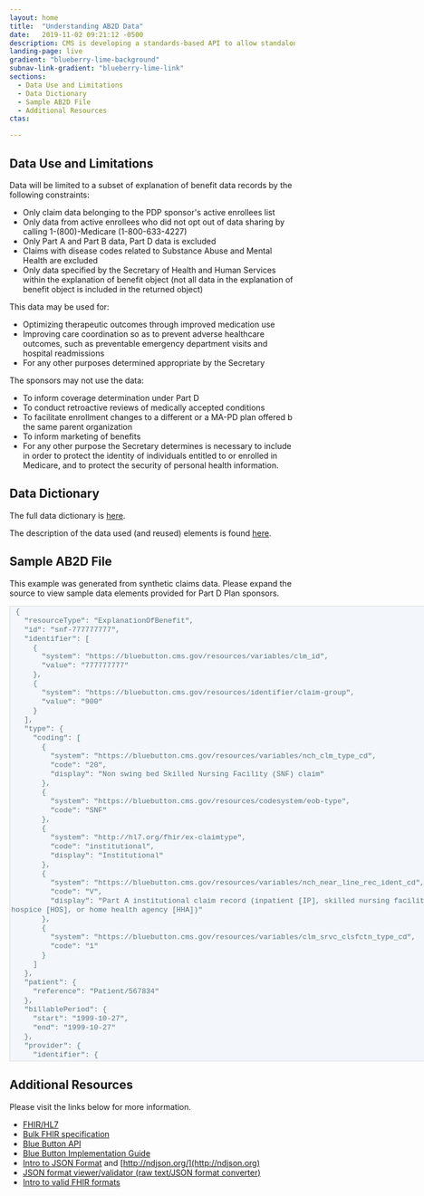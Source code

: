 ```yaml
---
layout: home
title:  "Understanding AB2D Data"
date:   2019-11-02 09:21:12 -0500 
description: CMS is developing a standards-based API to allow standalone Medicare Part D plan (PDP) sponsors to retrieve Medicare claims data for their enrollees.
landing-page: live
gradient: "blueberry-lime-background"
subnav-link-gradient: "blueberry-lime-link"
sections:
  - Data Use and Limitations 
  - Data Dictionary
  - Sample AB2D File
  - Additional Resources
ctas:

---
```

<style>
textarea {
    font-family: monospace, monospace;
    font-size: 1em;    
    background-color: #f3f6fa;
    border: solid 1px #dddddd;
    font: 1rem Consolas, "Liberation Mono", Menlo, Courier, monospace;
    font-size: .8rem;
    line-height: 1.25;
    color: #567482;
}
</style>

## Data Use and Limitations

Data will be limited to a subset of explanation of benefit data records by the following constraints:

- Only claim data belonging to the PDP sponsor's active enrollees list
- Only data from active enrollees who did not opt out of data sharing by calling 1-(800)-Medicare (1-800-633-4227)
- Only Part A and Part B data, Part D data is excluded
- Claims with disease codes related to Substance Abuse and Mental Health are excluded
- Only data specified by the Secretary of Health and Human Services within the explanation of benefit object (not all 
data in the explanation of benefit object is included in the returned object)

This data may be used for:

- Optimizing therapeutic outcomes through improved medication use
- Improving care coordination so as to prevent adverse healthcare outcomes, such as preventable emergency department 
visits and hospital readmissions
- For any other purposes determined appropriate by the Secretary

The sponsors may not use the data:

- To inform coverage determination under Part D
- To conduct retroactive reviews of medically accepted conditions
- To facilitate enrollment changes to a different or a MA-PD plan offered b the same parent organization
- To inform marketing of benefits
- For any other purpose the Secretary determines is necessary to include in order to protect the identity of 
individuals entitled to or enrolled in Medicare, and to protect the security of personal health information.

## Data Dictionary

The full data dictionary is [here](data_dictionary).

The description of the data used (and reused) elements is found [here](data_types).

## Sample AB2D File

This example was generated from synthetic claims data. Please expand the source to view sample data elements provided for Part D Plan sponsors.

 <textarea cols="100" rows="50">
 {
   "resourceType": "ExplanationOfBenefit",
   "id": "snf-777777777",
   "identifier": [
     {
       "system": "https://bluebutton.cms.gov/resources/variables/clm_id",
       "value": "777777777"
     },
     {
       "system": "https://bluebutton.cms.gov/resources/identifier/claim-group",
       "value": "900"
     }
   ],
   "type": {
     "coding": [
       {
         "system": "https://bluebutton.cms.gov/resources/variables/nch_clm_type_cd",
         "code": "20",
         "display": "Non swing bed Skilled Nursing Facility (SNF) claim"
       },
       {
         "system": "https://bluebutton.cms.gov/resources/codesystem/eob-type",
         "code": "SNF"
       },
       {
         "system": "http://hl7.org/fhir/ex-claimtype",
         "code": "institutional",
         "display": "Institutional"
       },
       {
         "system": "https://bluebutton.cms.gov/resources/variables/nch_near_line_rec_ident_cd",
         "code": "V",
         "display": "Part A institutional claim record (inpatient [IP], skilled nursing facility [SNF], hospice [HOS], or home health agency [HHA])"
       },
       {
         "system": "https://bluebutton.cms.gov/resources/variables/clm_srvc_clsfctn_type_cd",
         "code": "1"
       }
     ]
   },
   "patient": {
     "reference": "Patient/567834"
   },
   "billablePeriod": {
   	 "start": "1999-10-27",
   	 "end": "1999-10-27"
   },
   "provider": {
     "identifier": {
       "system": "https://bluebutton.cms.gov/resources/variables/prvdr_num",
       "value": "299999"
     }
   },
   "organization": {
     "identifier": {
       "system": "http://hl7.org/fhir/sid/us-npi",
       "value": "1111111111"
     }
   },
   "facility": {
     "extension": [
       {
         "url": "https://bluebutton.cms.gov/resources/variables/clm_fac_type_cd",
         "valueCoding": {
           "system": "https://bluebutton.cms.gov/resources/variables/clm_fac_type_cd",
           "code": "2",
           "display": "Skilled Nursing Facility (SNF)"
         }
       }
     ],
     "identifier": {
       "system": "http://hl7.org/fhir/sid/us-npi",
       "value": "1111111111"
     }
   },
   "careTeam": [
     {
       "sequence": 2,
       "provider": {
         "identifier": {
           "system": "http://hl7.org/fhir/sid/us-npi",
           "value": "3333333333"
         }
       },
       "role": {
         "coding": [
           {
             "system": "http://hl7.org/fhir/claimcareteamrole",
             "code": "assist",
             "display": "Assisting Provider"
           }
         ]
       }
     },
     {
       "sequence": 3,
       "provider": {
         "identifier": {
           "system": "http://hl7.org/fhir/sid/us-npi",
           "value": "4444444444"
         }
       },
       "role": {
         "coding": [
           {
             "system": "http://hl7.org/fhir/claimcareteamrole",
             "code": "other",
             "display": "Other"
           }
         ]
       }
     },
     {
       "sequence": 4,
       "provider": {
         "identifier": {
           "system": "http://hl7.org/fhir/sid/us-npi",
           "value": "2222222222"
         }
       },
       "role": {
         "coding": [
           {
             "system": "http://hl7.org/fhir/claimcareteamrole",
             "code": "primary",
             "display": "Primary provider"
           }
         ]
       }
     },
     {
       "sequence": 5,
       "provider": {
         "identifier": {
           "system": "http://hl7.org/fhir/sid/us-npi",
           "value": "345345345"
         }
       },
       "role": {
         "coding": [
           {
             "system": "http://hl7.org/fhir/claimcareteamrole",
             "code": "primary",
             "display": "Primary provider"
           }
         ]
       }
     }
   ],
   "diagnosis": [
     {
       "packageCode": {
         "coding": [
           {
             "system": "https://bluebutton.cms.gov/resources/variables/clm_drg_cd",
             "code": "645"
           }
         ]
       }
     },
     {
       "sequence": 2,
       "diagnosisCodeableConcept": {
         "coding": [
           {
             "system": "http://hl7.org/fhir/sid/icd-9-cm",
             "code": "R4444"
           }
         ]
       },
       "type": [
         {
           "coding": [
             {
               "system": "https://bluebutton.cms.gov/resources/codesystem/diagnosis-type",
               "code": "admitting",
               "display": "The diagnosis given as the reason why the patient was admitted to the hospital."
             }
           ]
         }
       ]
     },
     {
       "sequence": 3,
       "diagnosisCodeableConcept": {
         "coding": [
           {
             "system": "http://hl7.org/fhir/sid/icd-9-cm",
             "code": "R5555"
           }
         ]
       },
       "type": [
         {
           "coding": [
             {
               "system": "https://bluebutton.cms.gov/resources/codesystem/diagnosis-type",
               "code": "principal",
               "display": "The single medical diagnosis that is most relevant to the patient's chief complaint or need for treatment."
             }
           ]
         }
       ]
     },
     {
       "sequence": 4,
       "diagnosisCodeableConcept": {
         "coding": [
           {
             "system": "http://hl7.org/fhir/sid/icd-9-cm",
             "code": "R6666"
           }
         ]
       }
     },
     {
       "sequence": 5,
       "diagnosisCodeableConcept": {
         "coding": [
           {
             "system": "http://hl7.org/fhir/sid/icd-9-cm",
             "code": "R2222"
           }
         ]
       },
       "type": [
         {
           "coding": [
             {
               "system": "https://bluebutton.cms.gov/resources/codesystem/diagnosis-type",
               "code": "external-first",
               "display": "The code used to identify the 1st external cause of injury, poisoning, or other adverse effect."
             }
           ]
         }
       ]
     },
     {
       "sequence": 6,
       "diagnosisCodeableConcept": {
         "coding": [
           {
             "system": "http://hl7.org/fhir/sid/icd-9-cm",
             "code": "R3333"
           }
         ]
       },
       "type": [
         {
           "coding": [
             {
               "system": "https://bluebutton.cms.gov/resources/codesystem/diagnosis-type",
               "code": "external",
               "display": "A code used to identify an external cause of injury, poisoning, or other adverse effect."
             }
           ]
         }
       ]
     }
   ],
   "procedure": [
     {
       "sequence": 1,
       "date": "2016-01-16T00:00:00-06:00",
       "procedureCodeableConcept": {
         "coding": [
           {
             "system": "http://hl7.org/fhir/sid/icd-9-cm",
             "code": "0TCCCCC"
           }
         ]
       }
     }
   ],
   "precedence": 0,
   "item": [
     {
       "sequence": 1,
       "careTeamLinkId": [
         5
       ],
       "service": {
         "coding": [
           {
             "system": "https://bluebutton.cms.gov/resources/codesystem/hcpcs",
             "code": "MMM"
           }
         ]
       },
       "servicedPeriod": {
         "start": "2000-10-01",
         "end": "2000-10-01"
       },
       "locationAddress": {
         "state": "FL"
       },
       "quantity": {
         "value": 477
       }
     }
   ]
 }
 </textarea>
 
## Additional Resources
Please visit the links below for more information.
 
- [FHIR/HL7](https://www.hl7.org/fhir/)
- [Bulk FHIR specification](http://build.fhir.org/ig/HL7/VhDir/bulk-data.html)
- [Blue Button API](https://bluebutton.cms.gov/developers/)
- [Blue Button Implementation Guide](https://bluebutton.cms.gov/assets/ig/index.html)
- [Intro to JSON Format](http://json.org/) and [http://ndjson.org/](http://ndjson.org)
- [JSON format viewer/validator (raw text/JSON format converter)](https://jsonlint.com/)
- [Intro to valid FHIR formats](http://hl7.org/fhir/STU3/validation.html)